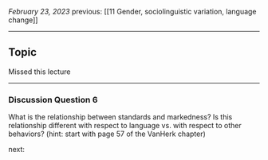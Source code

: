 *February 23, 2023*
previous: [[11 Gender, sociolinguistic variation, language change]]

---

## Topic

Missed this lecture


---

### Discussion Question 6

What is the relationship between standards and markedness? Is this relationship different with respect to language vs. with respect to other behaviors? (hint: start with page 57 of the VanHerk chapter)






next:
